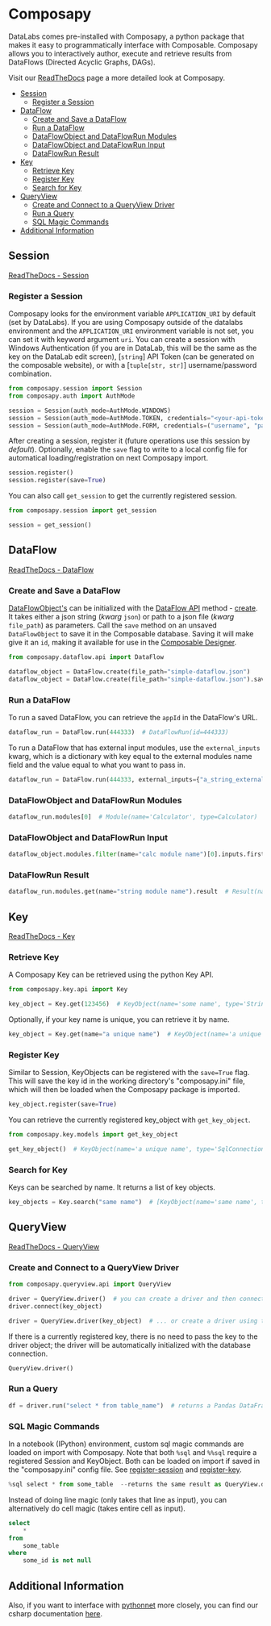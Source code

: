 # Composapy

DataLabs comes pre-installed with Composapy, a python package that makes it easy to
programmatically interface with Composable. Composapy allows you to interactively author, execute
and retrieve results from DataFlows (Directed Acyclic Graphs, DAGs).

Visit our [ReadTheDocs](https://composapy.readthedocs.io/) page a more detailed look at
Composapy.

- [Session](#session)
  - [Register a Session](#register-a-session)
- [DataFlow](#dataflow)
  - [Create and Save a DataFlow](#create-and-save-a-dataflow)
  - [Run a DataFlow](#run-a-dataflow)
  - [DataFlowObject and DataFlowRun Modules](#dataflowobject-and-dataflowrun-modules)
  - [DataFlowObject and DataFlowRun Input](#dataflowobject-and-dataflowrun-input)
  - [DataFlowRun Result](#dataflowrun-result)
- [Key](#key)
  - [Retrieve Key](#retrieve-key)
  - [Register Key](#register-key)
  - [Search for Key](#search-for-key)
- [QueryView](#queryview)
  - [Create and Connect to a QueryView Driver](#create-and-connect-to-a-queryview-driver)
  - [Run a Query](#run-a-query)
  - [SQL Magic Commands](#sql-magic-commands)
- [Additional Information](#additional-information)

## Session

[ReadTheDocs - Session](https://composapy.readthedocs.io/reference/composapy-session.html)

### Register a Session

Composapy looks for the environment variable `APPLICATION_URI` by default (set by DataLabs). If you are using Composapy outside of the datalabs environment and the `APPLICATION_URI`
environment variable is not set, you can set it with keyword argument `uri`. You can create a session with Windows Authentication (if you are in DataLab, this will be the same as the 
key on the DataLab edit screen), [`string`] API Token (can be generated on the composable website), or with a [`tuple[str, str]`] username/password combination.

```python pycharm={"name": "#%%\n"}
from composapy.session import Session
from composapy.auth import AuthMode

session = Session(auth_mode=AuthMode.WINDOWS)
session = Session(auth_mode=AuthMode.TOKEN, credentials="<your-api-token-here>", uri="http://localhost/CompAnalytics/")
session = Session(auth_mode=AuthMode.FORM, credentials=("username", "password"))
```

After creating a session, register it (future operations use this session by _default_). Optionally, enable the `save` flag to write to a local config file for automatical loading/registration on next Composapy import.

```python
session.register()
session.register(save=True)
```

You can also call `get_session` to get the currently registered session.

```python
from composapy.session import get_session

session = get_session()
```

## DataFlow

[ReadTheDocs - DataFlow](https://composapy.readthedocs.io/reference/composapy-dataflow/index.html)

### Create and Save a DataFlow

[DataFlowObject's](#dataflowobject) can be initialized with the [DataFlow API](#dataflow) method - [create](#create). It takes either a json string (_kwarg_ `json`) or path to a json file (_kwarg_ `file_path`) as parameters. Call the `save` method on an unsaved `DataFlowObject` to save it in the Composable database. Saving it will make give it an `id`, making it available for use in the [Composable Designer](https://github.com/ComposableAnalytics/Docs/blob/master/docs/DataFlows/02.Composable-Designer.md).

```python pycharm={"name": "#%%\n"}
from composapy.dataflow.api import DataFlow

dataflow_object = DataFlow.create(file_path="simple-dataflow.json")         # DataFlowObject(id=None)
dataflow_object = DataFlow.create(file_path="simple-dataflow.json").save()  # DataFlowObject(id=123456)
```

### Run a DataFlow

To run a saved DataFlow, you can retrieve the `appId` in the DataFlow's URL.

```python pycharm={"name": "#%%\n"}
dataflow_run = DataFlow.run(444333)  # DataFlowRun(id=444333)
```

To run a DataFlow that has external input modules, use the `external_inputs` kwarg, which is a dictionary with key equal to the external modules name field and the value equal to what you want to pass in.

```python pycharm={"name": "#%%\n"}
dataflow_run = DataFlow.run(444333, external_inputs={"a_string_external_input": "foo string"})  # DataFlowRun(id=444333)
```

### DataFlowObject and DataFlowRun Modules

```python pycharm={"name": "#%%\n"}
dataflow_run.modules[0]  # Module(name='Calculator', type=Calculator)
```

### DataFlowObject and DataFlowRun Input

```python pycharm={"name": "#%%\n"}
dataflow_object.modules.filter(name="calc module name")[0].inputs.first()  # Input(name=Param1, type=Double, value=1.0)
```

### DataFlowRun Result

```python pycharm={"name": "#%%\n"}
dataflow_run.modules.get(name="string module name").result  # Result(name='foo name', type=String, value='foo value')
```

## Key

[ReadTheDocs - Key](https://composapy.readthedocs.io/reference/composapy-key/index.html)

### Retrieve Key


A Composapy Key can be retrieved using the python Key API.

```python
from composapy.key.api import Key

key_object = Key.get(123456)  # KeyObject(name='some name', type='StringConnectionSettings')
```

Optionally, if your key name is unique, you can retrieve it by name.

```python
key_object = Key.get(name="a unique name")  # KeyObject(name='a unique name', type='SqlConnectionSettings')
```

### Register Key


Similar to Session, KeyObjects can be registered with the `save=True` flag. This will save the key id in the working directory's "composapy.ini" file, which will then be loaded when the Composapy package is imported.

```python
key_object.register(save=True)
```

You can retrieve the currently registered key_object with `get_key_object`.

```python
from composapy.key.models import get_key_object

get_key_object()  # KeyObject(name='a unique name', type='SqlConnectionSettings')
```

### Search for Key

Keys can be searched by name. It returns a list of key objects.

```python
key_objects = Key.search("same name")  # [KeyObject(name='same name', type='SqlConnectionSettings'), KeyObject(name='same name', type='StringConnectionSettings')]
```

## QueryView

[ReadTheDocs - QueryView](https://composapy.readthedocs.io/reference/composapy-queryview/index.html)

### Create and Connect to a QueryView Driver

```python
from composapy.queryview.api import QueryView

driver = QueryView.driver()  # you can create a driver and then connect with a key...
driver.connect(key_object)

driver = QueryView.driver(key_object)  # ... or create a driver using the key as an argument
```

If there is a currently registered key, there is no need to pass the key to the driver object; the driver will be automatically initialized with the database connection.

```python
QueryView.driver()
```

### Run a Query

```python
df = driver.run("select * from table_name")  # returns a Pandas DataFrame of your query
```

### SQL Magic Commands


In a notebook (IPython) environment, custom sql magic commands are loaded on import with Composapy. Note that both `%sql` and `%%sql` require a registered Session and KeyObject. Both can be loaded on import if saved in the "composapy.ini" config file. See [register-session](#register-a-session) and [register-key](#register-key).

```python vscode={"languageId": "sql"}
%sql select * from some_table  --returns the same result as QueryView.driver("select * from some_table")
```

Instead of doing line magic (only takes that line as input), you can alternatively do cell magic (takes entire cell as input).

```sql vscode={"languageId": "sql"}
select
    *
from
    some_table
where
    some_id is not null
```

## Additional Information

Also, if you want to interface with <a href="https://github.com/pythonnet/pythonnet" target="_blank">pythonnet</a> more closely, you can find our csharp documentation <a href="https://dev.composable.ai/api/CompAnalytics.Contracts.html" target="_blank">here</a>.
